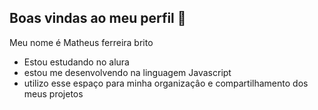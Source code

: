 ## Boas vindas ao meu perfil 💙

Meu nome é Matheus ferreira brito

- Estou estudando no alura
- estou me desenvolvendo na linguagem Javascript
- utilizo esse espaço para minha organizaçâo e compartilhamento dos meus projetos 



